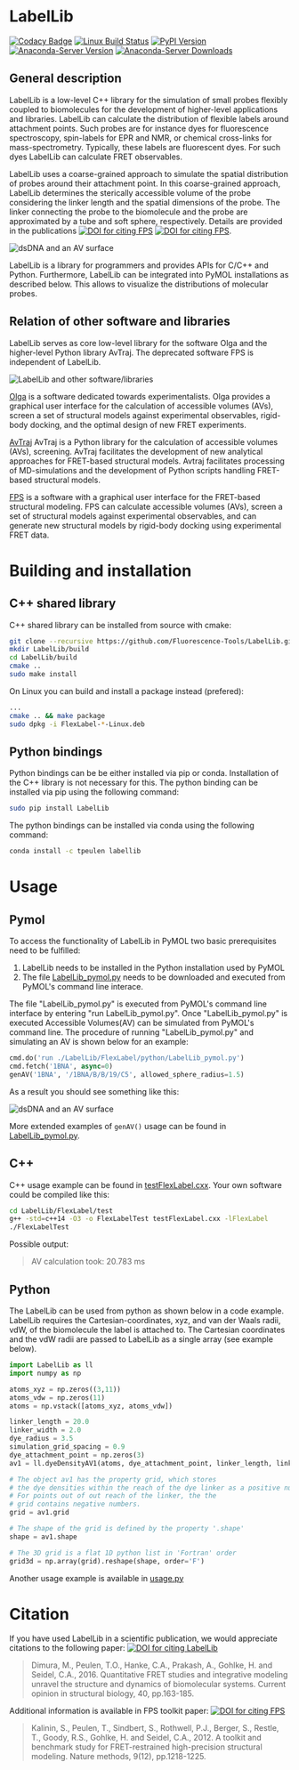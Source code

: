 # LabelLib
[![Codacy Badge](https://api.codacy.com/project/badge/Grade/2855c47992414fb2b9622309897f7621)](https://app.codacy.com/app/tpeulen/LabelLib?utm_source=github.com&utm_medium=referral&utm_content=Fluorescence-Tools/LabelLib&utm_campaign=Badge_Grade_Dashboard)
[![Linux Build Status](https://travis-ci.org/Fluorescence-Tools/LabelLib.svg?branch=master)](https://travis-ci.org/Fluorescence-Tools/LabelLib)
[![PyPI Version](https://badge.fury.io/py/LabelLib.svg)](https://pypi.org/project/LabelLib)
[![Anaconda-Server Version](https://anaconda.org/tpeulen/labellib/badges/version.svg)](https://anaconda.org/tpeulen/labellib)
[![Anaconda-Server Downloads](https://anaconda.org/tpeulen/labellib/badges/downloads.svg)](https://anaconda.org/tpeulen/labellib)


## General description
LabelLib is a low-level C++ library for the simulation of small probes flexibly coupled to biomolecules for the 
development of higher-level applications and libraries. LabelLib can calculate the distribution of flexible labels 
around attachment points. Such probes are for instance dyes for fluorescence spectroscopy, spin-labels for EPR and 
NMR, or chemical cross-links for mass-spectrometry. Typically, these labels are fluorescent dyes. For such dyes 
LabelLib can calculate FRET observables. 

LabelLib uses a coarse-grained approach to simulate the spatial distribution of probes around their attachment point. 
In this coarse-grained approach, LabelLib determines the sterically accessible volume of the probe considering the 
linker length and the spatial dimensions of the probe. The linker connecting the probe to the biomolecule and the 
probe are approximated by a tube and soft sphere, respectively. Details are provided in the publications 
[![DOI for citing FPS](https://img.shields.io/badge/DOI-10.1038%2Fnmeth.2222-blue.svg)](https://doi.org/10.1038/nmeth.2222)
[![DOI for citing FPS](https://img.shields.io/badge/DOI-10.1021%2Fja105725e-blue.svg)](https://doi.org/10.1021/ja105725e).


![dsDNA and an AV surface][2]

LabelLib is a library for programmers and provides APIs for C/C++ and Python. Furthermore, LabelLib can be integrated 
into PyMOL installations as described below. This allows to visualize the distributions of molecular probes.

## Relation of other software and libraries

LabelLib serves as core low-level library for the software Olga and the higher-level Python library AvTraj. The
deprecated software FPS is independent of LabelLib.

![LabelLib and other software/libraries][3]

[Olga](https://github.com/Fluorescence-Tools/Olga) is a software dedicated towards experimentalists. Olga provides a
 graphical user interface for the calculation of accessible volumes (AVs), screen a set of structural models against 
 experimental observables, rigid-body docking, and the optimal design of new FRET experiments. 

[AvTraj](https://github.com/Fluorescence-Tools/avtraj)
AvTraj is a Python library for the calculation of accessible volumes (AVs), screening. AvTraj facilitates the 
development of new analytical approaches for FRET-based structural models. Avtraj facilitates processing of 
MD-simulations and the development of Python scripts handling FRET-based structural models. 

[FPS](http://www.mpc.hhu.de/software/fps.html) is a software with a graphical user interface for the FRET-based 
structural modeling. FPS can calculate accessible volumes (AVs), screen a set of structural models against experimental 
observables, and can generate new structural models by rigid-body docking using experimental FRET data.


# Building and installation

## C++ shared library

C++ shared library can be installed from source with cmake:
```bash
git clone --recursive https://github.com/Fluorescence-Tools/LabelLib.git
mkdir LabelLib/build
cd LabelLib/build
cmake ..
sudo make install
```
On Linux you can build and install a package instead (prefered):
```bash
...
cmake .. && make package
sudo dpkg -i FlexLabel-*-Linux.deb
```

## Python bindings

Python bindings can be be either installed via pip or conda. Installation of the C++ library is not necessary for this.
The python binding can be installed via pip using the following command:
```bash
sudo pip install LabelLib
```
The python bindings can be installed via conda using the following command:
```bash
conda install -c tpeulen labellib
```


# Usage

## Pymol

To access the functionality of LabelLib in PyMOL two basic prerequisites need to be fulfilled:
  1) LabelLib needs to be installed in the Python installation used by PyMOL
  2) The file [LabelLib_pymol.py](FlexLabel/python/LabelLib_pymol.py) needs to be downloaded and executed from 
  PyMOL's command line interace. 

The file "LabelLib_pymol.py" is executed from PyMOL's command line interface by entering "run LabelLib_pymol.py". 
Once "LabelLib_pymol.py" is executed Accessible Volumes(AV) can be simulated from PyMOL's command line. The procedure 
of running "LabelLib_pymol.py" and simulating an AV is shown below for an example:
```python
cmd.do('run ./LabelLib/FlexLabel/python/LabelLib_pymol.py')
cmd.fetch('1BNA', async=0)
genAV('1BNA', '/1BNA/B/B/19/C5', allowed_sphere_radius=1.5)
```
As a result you should see something like this:

![dsDNA and an AV surface][2]

More extended examples of `genAV()` usage can be found in [LabelLib_pymol.py](FlexLabel/python/LabelLib_pymol.py).

## C++

C++ usage example can be found in [testFlexLabel.cxx](FlexLabel/test/testFlexLabel.cxx). Your own software could be 
compiled like this:
```bash
cd LabelLib/FlexLabel/test
g++ -std=c++14 -O3 -o FlexLabelTest testFlexLabel.cxx -lFlexLabel
./FlexLabelTest
```
Possible output:
> AV calculation took: 20.783 ms

## Python

The LabelLib can be used from python as shown below in a code example.
LabelLib requires the Cartesian-coordinates, xyz, and van der Waals radii, vdW, of the biomolecule the label is 
attached to. The Cartesian coordinates and the vdW radii are passed to LabelLib as a single array (see example below). 
```python
import LabelLib as ll
import numpy as np

atoms_xyz = np.zeros((3,11))
atoms_vdw = np.zeros(11)
atoms = np.vstack([atoms_xyz, atoms_vdw])

linker_length = 20.0
linker_width = 2.0
dye_radius = 3.5
simulation_grid_spacing = 0.9
dye_attachment_point = np.zeros(3)
av1 = ll.dyeDensityAV1(atoms, dye_attachment_point, linker_length, linker_width, dye_radius, simulation_grid_spacing)

# The object av1 has the property grid, which stores
# the dye densities within the reach of the dye linker as a positive number. 
# For points out of out reach of the linker, the the 
# grid contains negative numbers.
grid = av1.grid

# The shape of the grid is defined by the property '.shape'
shape = av1.shape

# The 3D grid is a flat 1D python list in 'Fortran' order
grid3d = np.array(grid).reshape(shape, order='F')

```
Another usage example is available in [usage.py](FlexLabel/python/usage.py)

# Citation
If you have used LabelLib in a scientific publication, we would appreciate citations to the following paper: 
[![DOI for citing LabelLib](https://img.shields.io/badge/DOI-10.1016%2Fj.sbi.2016.11.012-blue.svg)](https://doi.org/10.1016/j.sbi.2016.11.012)
> Dimura, M., Peulen, T.O., Hanke, C.A., Prakash, A., Gohlke, H. and Seidel, C.A., 2016. Quantitative FRET studies and integrative modeling unravel the structure and dynamics of biomolecular systems. Current opinion in structural biology, 40, pp.163-185.

Additional information is available in FPS toolkit paper: [![DOI for citing FPS](https://img.shields.io/badge/DOI-10.1038%2Fnmeth.2222-blue.svg)](https://doi.org/10.1038/nmeth.2222)
> Kalinin, S., Peulen, T., Sindbert, S., Rothwell, P.J., Berger, S., Restle, T., Goody, R.S., Gohlke, H. and Seidel, C.A., 2012. A toolkit and benchmark study for FRET-restrained high-precision structural modeling. Nature methods, 9(12), pp.1218-1225.

[1]: https://pymol.org/ "Pymol"
[2]: FlexLabel/doc/pymol_example.png "dsDNA and an AV surface"
[3]: FlexLabel/doc/software_overview.svg "LabelLib and other software/libraries"
